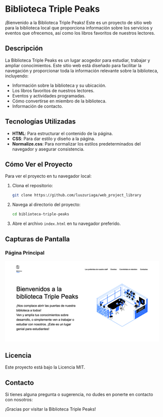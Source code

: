 # Biblioteca Triple Peaks

¡Bienvenido a la Biblioteca Triple Peaks! Este es un proyecto de sitio web para la biblioteca local que proporciona información sobre los servicios y eventos que ofrecemos, así como los libros favoritos de nuestros lectores.

## Descripción

La Biblioteca Triple Peaks es un lugar acogedor para estudiar, trabajar y ampliar conocimientos. Este sitio web está diseñado para facilitar la navegación y proporcionar toda la información relevante sobre la biblioteca, incluyendo:

- Información sobre la biblioteca y su ubicación.
- Los libros favoritos de nuestros lectores.
- Eventos y actividades programadas.
- Cómo convertirse en miembro de la biblioteca.
- Información de contacto.


## Tecnologías Utilizadas

- **HTML**: Para estructurar el contenido de la página.
- **CSS**: Para dar estilo y diseño a la página.
- **Normalize.css**: Para normalizar los estilos predeterminados del navegador y asegurar consistencia.

## Cómo Ver el Proyecto

Para ver el proyecto en tu navegador local:

1. Clona el repositorio:
    ```bash
    git clone https://github.com/luuzuriaga/web_project_library
    ```
2. Navega al directorio del proyecto:
    ```bash
    cd biblioteca-triple-peaks
    ```
3. Abre el archivo `index.html` en tu navegador preferido.

## Capturas de Pantalla

### Página Principal
![Página Principal](images/index.png)

## Licencia

Este proyecto está bajo la Licencia MIT. 

## Contacto

Si tienes alguna pregunta o sugerencia, no dudes en ponerte en contacto con nosotros:

¡Gracias por visitar la Biblioteca Triple Peaks!
